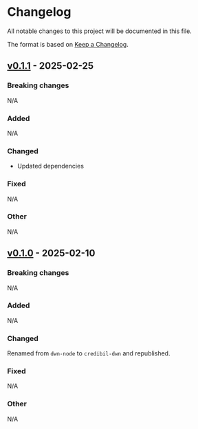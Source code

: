 # Changelog

All notable changes to this project will be documented in this file.

The format is based on [Keep a Changelog](https://keepachangelog.com/en/1.0.0/).

## [v0.1.1](https://github.com/credibil/dwn/compare/v0.1.1...v0.1.0) - 2025-02-25

### Breaking changes

N/A

### Added

N/A

### Changed

* Updated dependencies

### Fixed

N/A

### Other

N/A

## [v0.1.0](https://github.com/credibil/dwn/compare/v0.1.0...v0.1.0-beta.1) - 2025-02-10

### Breaking changes

N/A

### Added

N/A

### Changed

Renamed from `dwn-node` to `credibil-dwn` and republished.

### Fixed

N/A

### Other

N/A